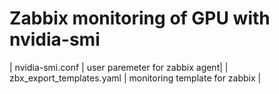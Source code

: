# Zabbix monitoring of GPU with nvidia-smi

| nvidia-smi.conf | user paremeter  for zabbix agent|
| zbx_export_templates.yaml | monitoring template for zabbix |
